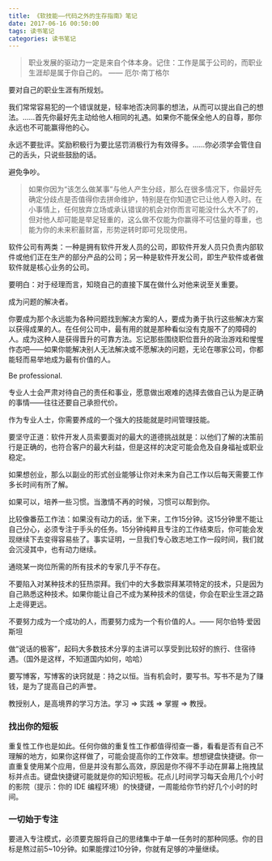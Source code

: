 ```yaml
---
title: 《软技能——代码之外的生存指南》笔记
date: 2017-06-16 00:50:00
tags: 读书笔记
categories: 读书笔记
---
```


> 职业发展的驱动力一定是来自个体本身。记住：工作是属于公司的，而职业生涯却是属于你自己的。
> —— 厄尔·南丁格尔

<!-- more -->

要对自己的职业生涯有所规划。

我们常常容易犯的一个错误就是，轻率地否决同事的想法，从而可以提出自己的想法。……首先你最好先主动给他人相同的礼遇。如果你不能保全他人的自尊，那你永远也不可能赢得他的心。

永远不要批评。奖励积极行为要比惩罚消极行为有效得多。……你必须学会管住自己的舌头，只说些鼓励的话。

避免争吵。

> 如果你因为“该怎么做某事”与他人产生分歧，那么在很多情况下，你最好先确定分歧点是否值得你去拼命维护，特别是在你知道它已让他人卷入时。在小事情上，任何放弃立场或承认错误的机会对你而言可能没什么大不了的，但对他人却可能是举足轻重的，这么做不仅能为你赢得不可估量的尊重，也能为你的未来积蓄财富，形势逆转时即可兑现使用。

软件公司有两类：一种是拥有软件开发人员的公司，即软件开发人员只负责内部软件或他们正在生产的部分产品的公司；另一种是软件开发公司，即生产软件或者做软件就是核心业务的公司。

要明白：对于经理而言，知晓自己的直接下属在做什么对他来说至关重要。

成为问题的解决者。

你要成为那个永远能为各种问题找到解决方案的人，要成为勇于执行这些解决方案以获得成果的人。在任何公司中，最有用的就是那种看似没有克服不了的障碍的人。成为这种人是获得晋升的可靠方法。忘记那些围绕职位晋升的政治游戏和惺惺作态吧——如果你能解决别人无法解决或不愿解决的问题，无论在哪家公司，你都能轻而易举地成为最有价值的人。

Be professional.

专业人士会严肃对待自己的责任和事业，愿意做出艰难的选择去做自己认为是正确的事情——往往还要自己承担代价。

作为专业人士，你需要养成的一个强大的技能就是时间管理技能。

要坚守正道：软件开发人员索要面对的最大的道德挑战就是：以他们了解的决策前行是正确的，也符合客户的最大利益，但是这样的决定可能会危及自身福祉或职业稳定。

如果想创业，那么以副业的形式创业能够让你对未来为自己工作以后每天需要工作多长时间有所了解。

如果可以，培养一些习惯。当激情不再的时候，习惯可以帮到你。

比较像番茄工作法：如果没有动力的话，坐下来，工作15分钟。这15分钟里不能让自己分心，必须专注于手头的任务。15分钟纯粹且专注的工作结束后，你可能会发现继续下去变得容易些了。事实证明，一旦我们专心致志地工作一段时间，我们就会沉浸其中，也有动力继续。

通晓某一岗位所需的所有技术的专家几乎不存在。

不要陷入对某种技术的狂热崇拜。我们中的大多数崇拜某项特定的技术，只是因为自己熟悉这种技术。如果你能让自己不成为某种技术的信徒，你会在职业生涯之路上走得更远。


不要努力成为一个成功的人，而要努力成为一个有价值的人。—— 阿尔伯特·爱因斯坦

做“说话的极客”，起码大多数技术分享的主讲可以享受到比较好的旅行、住宿待遇。（国外是这样，不知道国内如何，哈哈）

要写博客，写博客的诀窍就是：持之以恒。当有机会时，要写书。写书不是为了赚钱，是为了提高自己的声誉。

教授别人，是高境界的学习方法。学习 => 实践 => 掌握 => 教授。


### 找出你的短板

重复性工作也是如此。任何你做的重复性工作都值得彻查一番，看看是否有自己不理解的地方，如果你这样做了，可能会提高你的工作效率。想想键盘快捷键。你一直重复使用某个应用，但是并没有那么高效，原因是你不得不手动在屏幕上拖拽鼠标并点击。键盘快捷键可能就是你的知识短板。花点儿时间学习每天会用几个小时的影院（提示：你的 IDE 编程环境）的快捷键，一周能给你节约好几个小时的时间。


### 一切始于专注

要进入专注模式，必须要克服将自己的思绪集中于单一任务时的那种同感。你的目标是熬过前5~10分钟。如果能撑过10分钟，你就有足够的冲量继续。

